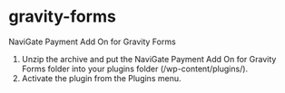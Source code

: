 # gravity-forms
NaviGate Payment Add On for Gravity Forms

1. Unzip the archive and put the NaviGate Payment Add On for Gravity Forms folder into your plugins folder (/wp-content/plugins/).
2. Activate the plugin from the Plugins menu.